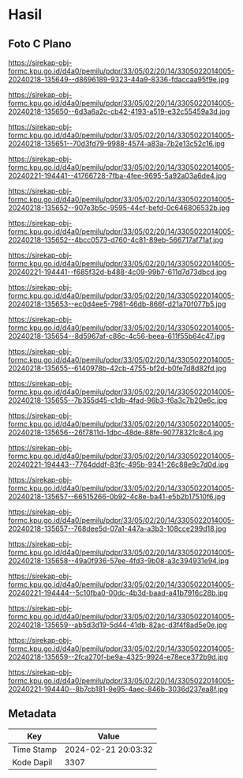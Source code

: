 # Hasil

## Foto C Plano

https://sirekap-obj-formc.kpu.go.id/d4a0/pemilu/pdpr/33/05/02/20/14/3305022014005-20240218-135649--d8696189-9323-44a9-8336-fdaccaa95f9e.jpg

https://sirekap-obj-formc.kpu.go.id/d4a0/pemilu/pdpr/33/05/02/20/14/3305022014005-20240218-135650--6d3a6a2c-cb42-4193-a519-e32c55459a3d.jpg

https://sirekap-obj-formc.kpu.go.id/d4a0/pemilu/pdpr/33/05/02/20/14/3305022014005-20240218-135651--70d3fd79-9988-4574-a83a-7b2e13c52c16.jpg

https://sirekap-obj-formc.kpu.go.id/d4a0/pemilu/pdpr/33/05/02/20/14/3305022014005-20240221-194441--41766728-7fba-4fee-9695-5a92a03a6de4.jpg

https://sirekap-obj-formc.kpu.go.id/d4a0/pemilu/pdpr/33/05/02/20/14/3305022014005-20240218-135652--907e3b5c-9595-44cf-befd-0c646806532b.jpg

https://sirekap-obj-formc.kpu.go.id/d4a0/pemilu/pdpr/33/05/02/20/14/3305022014005-20240218-135652--4bcc0573-d760-4c81-89eb-566717af71af.jpg

https://sirekap-obj-formc.kpu.go.id/d4a0/pemilu/pdpr/33/05/02/20/14/3305022014005-20240221-194441--f685f32d-b488-4c09-99b7-611d7d73dbcd.jpg

https://sirekap-obj-formc.kpu.go.id/d4a0/pemilu/pdpr/33/05/02/20/14/3305022014005-20240218-135653--ec0d4ee5-7981-46db-866f-d21a70f077b5.jpg

https://sirekap-obj-formc.kpu.go.id/d4a0/pemilu/pdpr/33/05/02/20/14/3305022014005-20240218-135654--8d5967af-c86c-4c56-beea-611f55b64c47.jpg

https://sirekap-obj-formc.kpu.go.id/d4a0/pemilu/pdpr/33/05/02/20/14/3305022014005-20240218-135655--6140978b-42cb-4755-bf2d-b0fe7d8d82fd.jpg

https://sirekap-obj-formc.kpu.go.id/d4a0/pemilu/pdpr/33/05/02/20/14/3305022014005-20240218-135655--7b355d45-c1db-4fad-96b3-f6a3c7b20e6c.jpg

https://sirekap-obj-formc.kpu.go.id/d4a0/pemilu/pdpr/33/05/02/20/14/3305022014005-20240218-135656--26f7811d-1dbc-48de-88fe-90778321c8c4.jpg

https://sirekap-obj-formc.kpu.go.id/d4a0/pemilu/pdpr/33/05/02/20/14/3305022014005-20240221-194443--7764dddf-83fc-495b-9341-26c88e9c7d0d.jpg

https://sirekap-obj-formc.kpu.go.id/d4a0/pemilu/pdpr/33/05/02/20/14/3305022014005-20240218-135657--66515266-0b92-4c8e-ba41-e5b2b17510f6.jpg

https://sirekap-obj-formc.kpu.go.id/d4a0/pemilu/pdpr/33/05/02/20/14/3305022014005-20240218-135657--768dee5d-07a1-447a-a3b3-108cce299d18.jpg

https://sirekap-obj-formc.kpu.go.id/d4a0/pemilu/pdpr/33/05/02/20/14/3305022014005-20240218-135658--49a0f936-57ee-4fd3-9b08-a3c394931e94.jpg

https://sirekap-obj-formc.kpu.go.id/d4a0/pemilu/pdpr/33/05/02/20/14/3305022014005-20240221-194444--5c10fba0-00dc-4b3d-baad-a41b7916c28b.jpg

https://sirekap-obj-formc.kpu.go.id/d4a0/pemilu/pdpr/33/05/02/20/14/3305022014005-20240218-135659--ab5d3d19-5d44-41db-82ac-d3f4f8ad5e0e.jpg

https://sirekap-obj-formc.kpu.go.id/d4a0/pemilu/pdpr/33/05/02/20/14/3305022014005-20240218-135659--2fca270f-be9a-4325-9924-e78ece372b9d.jpg

https://sirekap-obj-formc.kpu.go.id/d4a0/pemilu/pdpr/33/05/02/20/14/3305022014005-20240221-194440--8b7cb181-9e95-4aec-846b-3036d237ea8f.jpg


## Metadata

| Key        | Value               |
| ---------- | ------------------- |
| Time Stamp | 2024-02-21 20:03:32 |
| Kode Dapil | 3307                |



